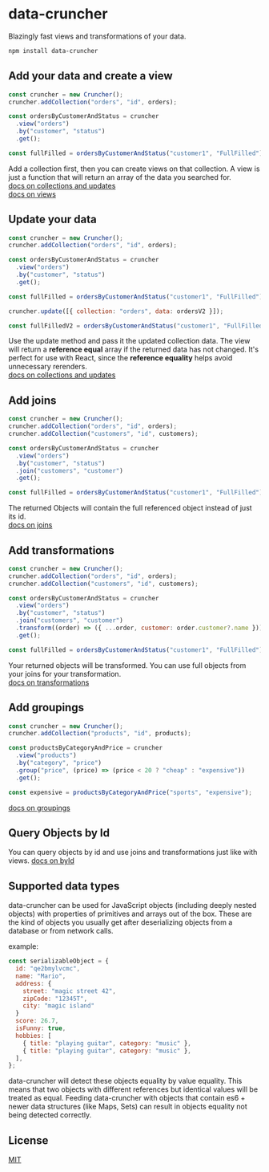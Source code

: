 # data-cruncher

Blazingly fast views and transformations of your data.

```bash
npm install data-cruncher
```

## Add your data and create a view

```js
const cruncher = new Cruncher();
cruncher.addCollection("orders", "id", orders);

const ordersByCustomerAndStatus = cruncher
  .view("orders")
  .by("customer", "status")
  .get();

const fullFilled = ordersByCustomerAndStatus("customer1", "FullFilled");
```

Add a collection first, then you can create views on that collection. A view is just a function that will return an array of the data you searched for.<br>
[docs on collections and updates](./docs/collections-and-updates.md)<br>
[docs on views](./docs/views.md)

## Update your data

```js
const cruncher = new Cruncher();
cruncher.addCollection("orders", "id", orders);

const ordersByCustomerAndStatus = cruncher
  .view("orders")
  .by("customer", "status")
  .get();

const fullFilled = ordersByCustomerAndStatus("customer1", "FullFilled");

cruncher.update([{ collection: "orders", data: ordersV2 }]);

const fullFilledV2 = ordersByCustomerAndStatus("customer1", "FullFilled");
```

Use the update method and pass it the updated collection data. The view will return a **reference equal** array if the returned data has not changed.
It's perfect for use with React, since the **reference equality** helps avoid unnecessary rerenders.<br>
[docs on collections and updates](./docs/collections-and-updates.md#update-data)

## Add joins

```js
const cruncher = new Cruncher();
cruncher.addCollection("orders", "id", orders);
cruncher.addCollection("customers", "id", customers);

const ordersByCustomerAndStatus = cruncher
  .view("orders")
  .by("customer", "status")
  .join("customers", "customer")
  .get();

const fullFilled = ordersByCustomerAndStatus("customer1", "FullFilled");
```

The returned Objects will contain the full referenced object instead of just its id.<br>
[docs on joins](./docs/views.md#joins)

## Add transformations

```js
const cruncher = new Cruncher();
cruncher.addCollection("orders", "id", orders);
cruncher.addCollection("customers", "id", customers);

const ordersByCustomerAndStatus = cruncher
  .view("orders")
  .by("customer", "status")
  .join("customers", "customer")
  .transform((order) => ({ ...order, customer: order.customer?.name }))
  .get();

const fullFilled = ordersByCustomerAndStatus("customer1", "FullFilled");
```

Your returned objects will be transformed. You can use full objects from your joins for your transformation.<br>
[docs on transformations](./docs/views.md#transformations)

## Add groupings

```js
const cruncher = new Cruncher();
cruncher.addCollection("products", "id", products);

const productsByCategoryAndPrice = cruncher
  .view("products")
  .by("category", "price")
  .group("price", (price) => (price < 20 ? "cheap" : "expensive"))
  .get();

const expensive = productsByCategoryAndPrice("sports", "expensive");
```

[docs on groupings](./docs/views.md#groupings)

## Query Objects by Id

You can query objects by id and use joins and transformations just like with views.
[docs on byId](./docs/byId.md)

## Supported data types

data-cruncher can be used for JavaScript objects (including deeply nested objects) with properties of primitives and arrays out of the box. These are the kind of objects you usually get after deserializing objects from a database or from network calls.

example:

```js
const serializableObject = {
  id: "qe2bmylvcmc",
  name: "Mario",
  address: {
    street: "magic street 42",
    zipCode: "12345T",
    city: "magic island"
  }
  score: 26.7,
  isFunny: true,
  hobbies: [
    { title: "playing guitar", category: "music" },
    { title: "playing guitar", category: "music" },
  ],
};
```

data-cruncher will detect these objects equality by value equality. This means that two objects with different references but identical values will be treated as equal.
Feeding data-cruncher with objects that contain es6 + newer data structures (like Maps, Sets) can result in objects equality not being detected correctly.

## License

[MIT](./LICENSE)
